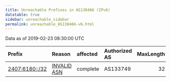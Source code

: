 ```yaml
---
title: Unreachable Prefixes in AS138466 (IPv6)
datatable: true
sidebar: unreachable_sidebar
permalink: unreachable_AS138466-v6.html
---
```


Data as of 2019-02-23 08:30:00 UTC


<div class="datatable-begin"></div>

| Prefix                                                 | Reason                                                                                                 | affected   | Authorized AS   |   MaxLength | Anchor                                       |   unreachable /48s |
|:-------------------------------------------------------|:-------------------------------------------------------------------------------------------------------|:-----------|:----------------|------------:|:---------------------------------------------|-------------------:|
| [2407:6180::/32](https://stat.ripe.net/2407:6180::/32) | [INVALID ASN](https://rpki-validator.ripe.net/announcement-preview?asn=AS138466&prefix=2407:6180::/32) | complete   | AS133749        |          32 | [APNIC](unreachable_APNIC_RPKI_Root-v6.html) |              65536 |

<div class="datatable-end"></div>